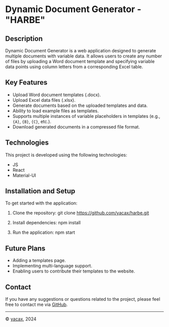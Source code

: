 # Dynamic Document Generator - "HARBE"

## Description

Dynamic Document Generator is a web application designed to generate multiple documents with variable data. It allows users to create any number of files by uploading a Word document template and specifying variable data points using column letters from a corresponding Excel table.

## Key Features

- Upload Word document templates (.docx).
- Upload Excel data files (.xlsx).
- Generate documents based on the uploaded templates and data.
- Ability to load example files as templates.
- Supports multiple instances of variable placeholders in templates (e.g., `{A}`, `{B}`, `{C}`, etc.).
- Download generated documents in a compressed file format.

## Technologies

This project is developed using the following technologies:

- JS
- React
- Material-UI

## Installation and Setup

To get started with the application:

1. Clone the repository:
   git clone https://github.com/yacax/harbe.git

2. Install dependencies:
   npm install

3. Run the application:
   npm start

## Future Plans

- Adding a templates page.
- Implementing multi-language support.
- Enabling users to contribute their templates to the website.

## Contact

If you have any suggestions or questions related to the project, please feel free to contact me via [GitHub](https://github.com/yacax).

---

&copy; [yacax](https://github.com/yacax), 2024
